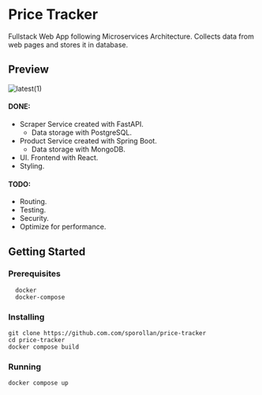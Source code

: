 # Price Tracker

Fullstack Web App following Microservices Architecture.
Collects data from web pages and stores it in database.

## Preview
![latest(1)](https://github.com/sporollan/price-tracker/assets/65839654/75837bdc-01a3-49e3-ba86-deedc6e680e8)


#### DONE:
  - Scraper Service created with FastAPI.
    - Data storage with PostgreSQL.
  - Product Service created with Spring Boot.
    - Data storage with MongoDB.
  - UI. Frontend with React.
  - Styling.
#### TODO:
  - Routing.
  - Testing.
  - Security.
  - Optimize for performance.

## Getting Started
### Prerequisites
```
  docker
  docker-compose
```
### Installing
```
git clone https://github.com.com/sporollan/price-tracker
cd price-tracker
docker compose build
```
### Running
```
docker compose up
```
